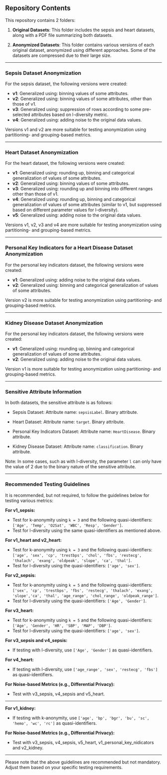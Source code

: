 ## Repository Contents

This repository contains 2 folders:

1. **Original Datasets**: This folder includes the sepsis and heart datasets, along with a PDF file summarizing both datasets.

2. **Anonymized Datasets**: This folder contains various versions of each original dataset, anonymized using different approaches. Some of the datasets are compressed due to their large size.

---

### Sepsis Dataset Anonymization

For the sepsis dataset, the following versions were created:

- **v1**: Generalized using: binning values of some attributes.
- **v2**: Generalized using: binning values of some attributes, other than those of v1.
- **v3**: Generalized using: suppression of rows according to some pre-selected attributes based on l-diversity metric.
- **v4**: Generalized using: adding noise to the original data values.

Versions v1 and v2 are more suitable for testing anonymization using partitioning- and grouping-based metrics.

---

### Heart Dataset Anonymization

For the heart dataset, the following versions were created:

- **v1**: Generalized using: rounding up, binning and categorical generalization of values of some attributes.
- **v2**: Generalized using: binning values of some attributes.
- **v3**: Generalized using: rounding up and binning into different ranges other than those of v1.
- **v4**: Generalized using: rounding up, binning and categorical generalization of values of some attributes (similar to v1, but suppressed based on different parameter values for l-diversity).
- **v5**: Generalized using: adding noise to the original data values.

Versions v1, v2, v3 and v4 are more suitable for testing anonymization using partitioning- and grouping-based metrics.

---

### Personal Key Indicators for a Heart Disease Dataset Anonymization

For the personal key indicators dataset, the following versions were created:

- **v1**: Generalized using: adding noise to the original data values.
- **v2**: Generalized using: binning and categorical generalization of values of some attributes.


Version v2 is more suitable for testing anonymization using partitioning- and grouping-based metrics.

---

### Kidney Disease Dataset Anonymization

For the personal key indicators dataset, the following versions were created:

- **v1**: Generalized using: rounding up, binning and categorical generalization of values of some attributes.
- **v2**: Generalized using: adding noise to the original data values.


Version v1 is more suitable for testing anonymization using partitioning- and grouping-based metrics.

---

### Sensitive Attribute Information

In both datasets, the sensitive attribute is as follows:

- Sepsis Dataset: Attribute name: `sepsisLabel`. Binary attribute.

- Heart Dataset: Attribute name: `target`. Binary attribute.

- Personal Key Indicators Dataset: Attribute name: `HeartDisease`. Binary attribute.

- Kidney Disease Dataset: Attribute name: `classification`. Binary attribute.

Note: In some cases, such as with l-diversity, the parameter `l` can only have the value of 2 due to the binary nature of the sensitive attribute.

---

### Recommended Testing Guidelines

It is recommended, but not required, to follow the guidelines below for testing various metrics:

**For v1_sepsis:**

- Test for k-anonymity using `k = 3` and the following quasi-identifiers: `['Age', 'Temp', 'O2Sat', 'WBC', 'Resp', 'Gender']`.
- Test for l-diversity using the same quasi-identifiers as mentioned above.

**For v1_heart and v2_heart:**

- Test for k-anonymity using `k = 3` and the following quasi-identifiers: `['age', 'sex', 'cp', 'trestbps', 'chol', 'fbs', 'restecg', 'thalach', 'exang', 'oldpeak', 'slope', 'ca', 'thal']`.
- Test for l-diversity using the quasi-identifiers: `['age', 'sex']`.

**For v2_sepsis:**

- Test for k-anonymity using `k = 5` and the following quasi-identifiers: `['sex', 'cp', 'trestbps', 'fbs', 'restecg', 'thalach', 'exang', 'slope','ca', 'thal', 'age_range', 'chol_range', 'oldpeak_range']`.
- Test for l-diversity using the quasi-identifiers: `['Age', 'Gender']`.

**For v3_heart:**

- Test for k-anonymity using `k = 5` and the following quasi-identifiers: `['Age', 'Gender', 'HR', 'SBP', 'MAP', 'DBP']`.
- Test for l-diversity using the quasi-identifiers: `['age', 'sex']`.

**For v3_sepsis and v4_sepsis:**

- If testing with l-diversity, use `['Age', 'Gender']` as quasi-identifiers.

**For v4_heart:**

- If testing with l-diversity, use `['age_range', 'sex', 'restecg', 'fbs']` as quasi-identifiers.

**For Noise-based Metrics (e.g., Differential Privacy):**

- Test with v3_sepsis, v4_sepsis and v5_heart.

---

**For v1_kidney:**

- If testing with k-anonymity, use `['age', 'bp', 'bgr', 'bu', 'sc', 'hemo', 'wc', 'rc']` as quasi-identifiers.

**For Noise-based Metrics (e.g., Differential Privacy):**

- Test with v3_sepsis, v4_sepsis, v5_heart, v1_personal_key_nidicators and v2_kidney.

---

Please note that the above guidelines are recommended but not mandatory. Adjust them based on your specific testing requirements.

